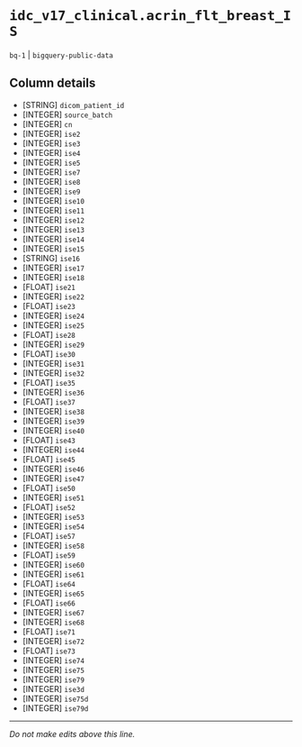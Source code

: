 # `idc_v17_clinical.acrin_flt_breast_IS`
`bq-1` | `bigquery-public-data`

## Column details
* [STRING]    `dicom_patient_id`
* [INTEGER]   `source_batch`
* [INTEGER]   `cn`
* [INTEGER]   `ise2`
* [INTEGER]   `ise3`
* [INTEGER]   `ise4`
* [INTEGER]   `ise5`
* [INTEGER]   `ise7`
* [INTEGER]   `ise8`
* [INTEGER]   `ise9`
* [INTEGER]   `ise10`
* [INTEGER]   `ise11`
* [INTEGER]   `ise12`
* [INTEGER]   `ise13`
* [INTEGER]   `ise14`
* [INTEGER]   `ise15`
* [STRING]    `ise16`
* [INTEGER]   `ise17`
* [INTEGER]   `ise18`
* [FLOAT]     `ise21`
* [INTEGER]   `ise22`
* [FLOAT]     `ise23`
* [INTEGER]   `ise24`
* [INTEGER]   `ise25`
* [FLOAT]     `ise28`
* [INTEGER]   `ise29`
* [FLOAT]     `ise30`
* [INTEGER]   `ise31`
* [INTEGER]   `ise32`
* [FLOAT]     `ise35`
* [INTEGER]   `ise36`
* [FLOAT]     `ise37`
* [INTEGER]   `ise38`
* [INTEGER]   `ise39`
* [INTEGER]   `ise40`
* [FLOAT]     `ise43`
* [INTEGER]   `ise44`
* [FLOAT]     `ise45`
* [INTEGER]   `ise46`
* [INTEGER]   `ise47`
* [FLOAT]     `ise50`
* [INTEGER]   `ise51`
* [FLOAT]     `ise52`
* [INTEGER]   `ise53`
* [INTEGER]   `ise54`
* [FLOAT]     `ise57`
* [INTEGER]   `ise58`
* [FLOAT]     `ise59`
* [INTEGER]   `ise60`
* [INTEGER]   `ise61`
* [FLOAT]     `ise64`
* [INTEGER]   `ise65`
* [FLOAT]     `ise66`
* [INTEGER]   `ise67`
* [INTEGER]   `ise68`
* [FLOAT]     `ise71`
* [INTEGER]   `ise72`
* [FLOAT]     `ise73`
* [INTEGER]   `ise74`
* [INTEGER]   `ise75`
* [INTEGER]   `ise79`
* [INTEGER]   `ise3d`
* [INTEGER]   `ise75d`
* [INTEGER]   `ise79d`

-------------------------------------------------------------------------------
*Do not make edits above this line.*
